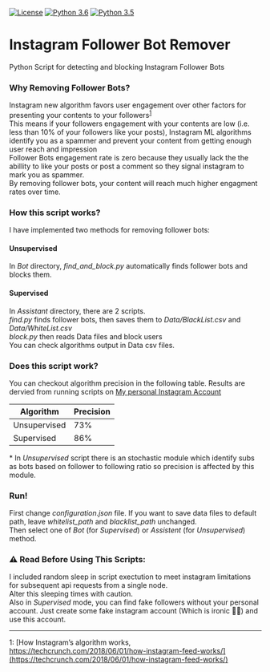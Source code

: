 [![License](https://img.shields.io/badge/License-BSD%203--Clause-orange.svg)](https://opensource.org/licenses/BSD-3-Clause)
[![Python 3.6](https://img.shields.io/badge/python-3.6-blue.svg)](https://www.python.org/downloads/release/python-360/)
[![Python 3.5](https://img.shields.io/badge/python-3.5-red.svg)](https://www.python.org/downloads/release/python-360/)


# Instagram Follower Bot Remover
Python Script for detecting and blocking Instagram Follower Bots


### Why Removing Follower Bots?

Instagram new algorithm favors user engagement over other factors for presenting your contents to your followers<sup>[1](#insta-new-alg)</sup><br/>This means if your followers engagement with your contents are low (i.e. less than 10% of your followers like your posts), Instagram ML algorithms identify you as a spammer and prevent your content from getting enough user reach and impression<br/>
Follower Bots engagement rate is zero because they usually lack the the abillity to like your posts or post a comment so they signal instagram to mark you as spammer.<br/>
By removing follower bots, your content will reach much higher engagment rates over time.<br/>




### How this script works?

I have implemented two methods for removing follower bots:
#### Unsupervised
In *Bot* directory, *find_and_block.py* automatically finds follower bots and blocks them.

#### Supervised
In *Assistant* directory, there are 2 scripts.<br/>
*find.py* finds follower bots, then saves them to *Data/BlackList.csv* and *Data/WhiteList.csv*
<br/>*block.py* then reads Data files and block users<br/>You can check algorithms output in Data csv files.<br/>




### Does this script work?

You can checkout algorithm precision in the following table. Results are dervied from running scripts on [My personal Instagram Account](https://instagram.com/soheyl_daliraan)

Algorithm | Precision
------------ | -------------
Unsupervised | 73%
Supervised | 86%

\* In *Unsupervised* script there is an stochastic module which identify subs as bots based on follower to following ratio so precision is affected by this module.




### Run!

First change *configuration.json* file. If you want to save data files to default path, leave *whitelist_path* and *blacklist_path* unchanged.<br/>
Then select one of *Bot* (for *Supervised*) or *Assistent* (for *Unsupervised*) method.




### :warning: Read Before Using This Scripts:

I included random sleep in script exectution to meet instagram limitations for subsequent api requests from a single node.<br/>
Alter this sleeping times with caution.<br/>
Also in *Supervised* mode, you can find fake followers without your personal account. Just create some fake instagram account (Which is ironic :man_facepalming:) and use this account.
***

<a name="insta-new-alg">1</a>: [How Instagram’s algorithm works, https://techcrunch.com/2018/06/01/how-instagram-feed-works/](https://techcrunch.com/2018/06/01/how-instagram-feed-works/)
